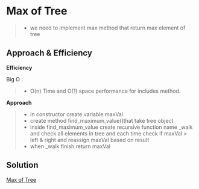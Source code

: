 # Max of  Tree
> - we need to implement max method that return max element of tree


## Approach & Efficiency
**Efficiency**

Big O :
> - O(n) Time and O(1) space performance for includes method.


**Approach**
> - in constructor create variable maxVal
> - create method find_maximum_value()that take tree object
> - inside  find_maximum_value create recursive function name _walk and check all elements in tree and each time check if maxVal > left & right and reassign maxVal based on result
> - when _walk finish return maxVal


## Solution
[Max of  Tree](https://miro.com/app/board/o9J_lG44R2c=/)



